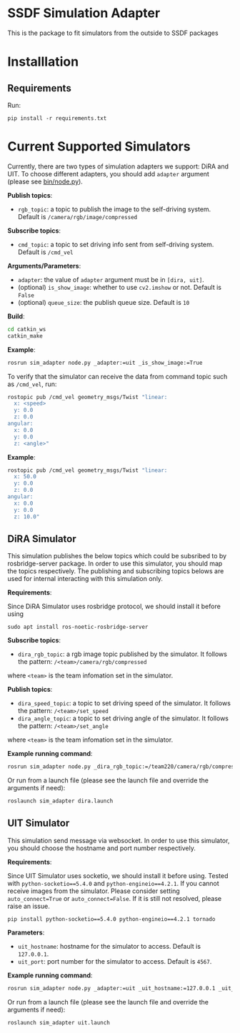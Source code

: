 # SSDF Simulation Adapter
This is the package to fit simulators from the outside to SSDF packages

# Installlation

## Requirements

Run:
```
pip install -r requirements.txt
```

# Current Supported Simulators

Currently, there are two types of simulation adapters we support: DiRA and UIT. To choose different adapters, you should add `adapter` argument (please see [bin/node.py](bin/node.py)).

**Publish topics**:
- `rgb_topic`: a topic to publish the image to the self-driving system. Default is `/camera/rgb/image/compressed`

**Subscribe topics**:
- `cmd_topic`: a topic to set driving info sent from self-driving system. Default is `/cmd_vel`

**Arguments/Parameters**:
- `adapter`: the value of `adapter` argument must be in `[dira, uit]`.
- (optional) `is_show_image`: whether to use `cv2.imshow` or not. Default is `False`
- (optional) `queue_size`: the publish queue size. Default is `10`

**Build**:
```bash
cd catkin_ws
catkin_make
```

**Example**:
```bash
rosrun sim_adapter node.py _adapter:=uit _is_show_image:=True
```

To verify that the simulator can receive the data from command topic such as `/cmd_vel`, run:
```bash
rostopic pub /cmd_vel geometry_msgs/Twist "linear:
  x: <speed>
  y: 0.0
  z: 0.0
angular:
  x: 0.0
  y: 0.0
  z: <angle>"
```

**Example**:
```bash
rostopic pub /cmd_vel geometry_msgs/Twist "linear:
  x: 50.0
  y: 0.0
  z: 0.0
angular:
  x: 0.0
  y: 0.0
  z: 10.0"
```

## DiRA Simulator

This simulation publishes the below topics which could be subsribed to by rosbridge-server package. In order to use this simulator, you should map the topics respectively.
The publishing and subscribing topics belows are used for internal interacting with this simulation only.

**Requirements**:

Since DiRA Simulator uses rosbridge protocol, we should install it before using

```
sudo apt install ros-noetic-rosbridge-server
```

**Subscribe topics**:
- `dira_rgb_topic`: a rgb image topic published by the simulator. It follows the pattern: `/<team>/camera/rgb/compressed`

where `<team>` is the team infomation set in the simulator.

**Publish topics**:
- `dira_speed_topic`: a topic to set driving speed of the simulator. It follows the pattern: `/<team>/set_speed`
- `dira_angle_topic`: a topic to set driving angle of the simulator. It follows the pattern: `/<team>/set_angle`

where `<team>` is the team infomation set in the simulator.

**Example running command**:
```bash
rosrun sim_adapter node.py _dira_rgb_topic:=/team220/camera/rgb/compressed _dira_speed_topic:=/team220/set_speed _dira_angle_topic:=/team220/set_angle _rgb_topic:=/camera/rgb/image/compressed _is_show_image:=true
```

Or run from a launch file (please see the launch file and override the arguments if need):
```bash
roslaunch sim_adapter dira.launch
```

## UIT Simulator

This simulation send message via websocket. In order to use this simulator, you should choose the hostname and port number respectively.

**Requirements**:

Since UIT Simulator uses socketio, we should install it before using. Tested with `python-socketio==5.4.0` and `python-engineio==4.2.1`.
If you cannot receive images from the simulator. Please consider setting `auto_connect=True` or `auto_connect=False`. If it is still not resolved, please raise an issue.

```
pip install python-socketio==5.4.0 python-engineio==4.2.1 tornado
```

**Parameters**:
- `uit_hostname`: hostname for the simulator to access. Default is `127.0.0.1`.
- `uit_port`: port number for the simulator to access. Default is  `4567`.

**Example running command**:
```bash
rosrun sim_adapter node.py _adapter:=uit _uit_hostname:=127.0.0.1 _uit_port:=4567 _is_show_image:=True
```

Or run from a launch file (please see the launch file and override the arguments if need):
```bash
roslaunch sim_adapter uit.launch
```
